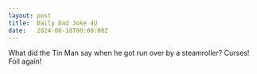 ```yaml
---
layout: post
title:  Daily Dad Joke 4U
date:   2024-06-18T00:00:00Z
---
```

What did the Tin Man say when he got run over by a steamroller? Curses! Foil again!
